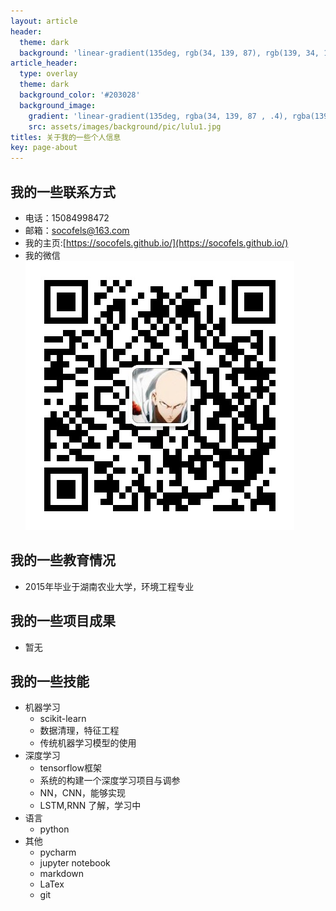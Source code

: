 ```yaml
---
layout: article
header:
  theme: dark
  background: 'linear-gradient(135deg, rgb(34, 139, 87), rgb(139, 34, 139))'
article_header:
  type: overlay
  theme: dark
  background_color: '#203028'
  background_image:
    gradient: 'linear-gradient(135deg, rgba(34, 139, 87 , .4), rgba(139, 34, 139, .4))'
    src: assets/images/background/pic/lulu1.jpg
titles: 关于我的一些个人信息
key: page-about
---
```


## 我的一些联系方式
- 电话：15084998472
- 邮箱：socofels@163.com
- 我的主页:[https://socofels.github.io/](https://socofels.github.io/)
- 我的微信
![二维码](assets/images/self_inf/we_chat.png)
## 我的一些教育情况
- 2015年毕业于湖南农业大学，环境工程专业
## 我的一些项目成果
- 暂无
## 我的一些技能
- 机器学习
    - scikit-learn
    - 数据清理，特征工程
    - 传统机器学习模型的使用
- 深度学习
    - tensorflow框架
    - 系统的构建一个深度学习项目与调参
    - NN，CNN，能够实现
    - LSTM,RNN 了解，学习中
- 语言
    - python
- 其他
    - pycharm
    - jupyter notebook
    - markdown
    - LaTex
    - git
